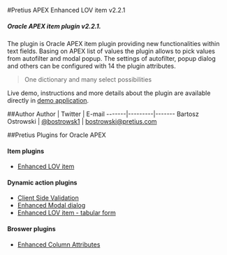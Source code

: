 #Pretius APEX Enhanced LOV item v2.2.1
##### Oracle APEX item plugin v2.2.1.
The plugin is Oracle APEX item plugin providing new functionalities within text fields. Basing on APEX list of values the plugin allows to pick values from autofilter and modal popup. The settings of autofilter, popup dialog and others can be configured with 14 the plugin attributes.

> One dictionary and many select possibilities

Live demo, instructions and more details about the plugin are available directly in [demo application](http://apex.pretius.com/apex/f?p=105:ENHANCED_LOV_ITEM_APEX_ITEM).

##Author
Author | Twitter | E-mail
-------|---------|-------
Bartosz Ostrowski | [@bostrowsk1](https://twitter.com/bostrowsk1) | bostrowski@pretius.com

##Pretius Plugins for Oracle APEX
#### Item plugins
* [Enhanced LOV item](http://apex.pretius.com/apex/f?p=105:ENHANCED_LOV_ITEM_APEX_ITEM)

#### Dynamic action plugins
* [Client Side Validation](http://apex.pretius.com/apex/f?p=105:CLIENT_SIDE_VALIDATION)
* [Enhanced Modal dialog](http://apex.pretius.com/apex/f?p=105:ENHANCED_MODAL_PAGE)
* [Enhanced LOV item - tabular form](http://apex.pretius.com/apex/f?p=105:ENHANCED_LOV_ITEM_APEX_DA)

#### Broswer plugins
* [Enhanced Column Attributes](http://apex.pretius.com/apex/f?p=105:CHROME_EXTENSION)
